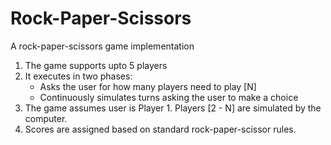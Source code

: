 # Rock-Paper-Scissors
A rock-paper-scissors game implementation

1. The game supports upto 5 players
2. It executes in two phases:
   - Asks the user for how many players need to play [N]
   - Continuously simulates turns asking the user to make a choice
3. The game assumes user is Player 1. Players [2 - N] are simulated by the computer.
4. Scores are assigned based on standard rock-paper-scissor rules.
